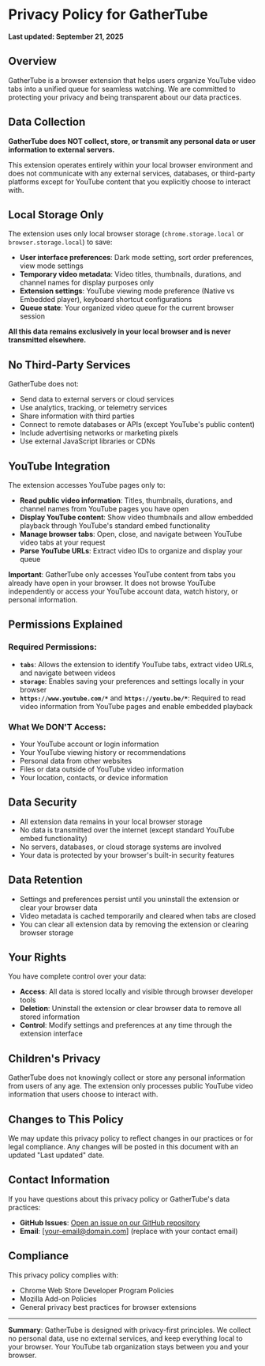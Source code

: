 # Privacy Policy for GatherTube

**Last updated: September 21, 2025**

## Overview

GatherTube is a browser extension that helps users organize YouTube video tabs into a unified queue for seamless watching. We are committed to protecting your privacy and being transparent about our data practices.

## Data Collection

**GatherTube does NOT collect, store, or transmit any personal data or user information to external servers.**

This extension operates entirely within your local browser environment and does not communicate with any external services, databases, or third-party platforms except for YouTube content that you explicitly choose to interact with.

## Local Storage Only

The extension uses only local browser storage (`chrome.storage.local` or `browser.storage.local`) to save:

- **User interface preferences**: Dark mode setting, sort order preferences, view mode settings
- **Temporary video metadata**: Video titles, thumbnails, durations, and channel names for display purposes only
- **Extension settings**: YouTube viewing mode preference (Native vs Embedded player), keyboard shortcut configurations
- **Queue state**: Your organized video queue for the current browser session

**All this data remains exclusively in your local browser and is never transmitted elsewhere.**

## No Third-Party Services

GatherTube does not:

- Send data to external servers or cloud services
- Use analytics, tracking, or telemetry services
- Share information with third parties
- Connect to remote databases or APIs (except YouTube's public content)
- Include advertising networks or marketing pixels
- Use external JavaScript libraries or CDNs

## YouTube Integration

The extension accesses YouTube pages only to:

- **Read public video information**: Titles, thumbnails, durations, and channel names from YouTube pages you have open
- **Display YouTube content**: Show video thumbnails and allow embedded playback through YouTube's standard embed functionality  
- **Manage browser tabs**: Open, close, and navigate between YouTube video tabs at your request
- **Parse YouTube URLs**: Extract video IDs to organize and display your queue

**Important**: GatherTube only accesses YouTube content from tabs you already have open in your browser. It does not browse YouTube independently or access your YouTube account data, watch history, or personal information.

## Permissions Explained

### Required Permissions:

- **`tabs`**: Allows the extension to identify YouTube tabs, extract video URLs, and navigate between videos
- **`storage`**: Enables saving your preferences and settings locally in your browser
- **`https://www.youtube.com/*`** and **`https://youtu.be/*`**: Required to read video information from YouTube pages and enable embedded playback

### What We DON'T Access:

- Your YouTube account or login information
- Your YouTube viewing history or recommendations  
- Personal data from other websites
- Files or data outside of YouTube video information
- Your location, contacts, or device information

## Data Security

- All extension data remains in your local browser storage
- No data is transmitted over the internet (except standard YouTube embed functionality)
- No servers, databases, or cloud storage systems are involved
- Your data is protected by your browser's built-in security features

## Data Retention

- Settings and preferences persist until you uninstall the extension or clear your browser data
- Video metadata is cached temporarily and cleared when tabs are closed
- You can clear all extension data by removing the extension or clearing browser storage

## Your Rights

You have complete control over your data:

- **Access**: All data is stored locally and visible through browser developer tools
- **Deletion**: Uninstall the extension or clear browser data to remove all stored information
- **Control**: Modify settings and preferences at any time through the extension interface

## Children's Privacy

GatherTube does not knowingly collect or store any personal information from users of any age. The extension only processes public YouTube video information that users choose to interact with.

## Changes to This Policy

We may update this privacy policy to reflect changes in our practices or for legal compliance. Any changes will be posted in this document with an updated "Last updated" date.

## Contact Information

If you have questions about this privacy policy or GatherTube's data practices:

- **GitHub Issues**: [Open an issue on our GitHub repository](https://github.com/[YOUR_USERNAME]/gathertube-extension/issues)
- **Email**: [your-email@domain.com] (replace with your contact email)

## Compliance

This privacy policy complies with:

- Chrome Web Store Developer Program Policies
- Mozilla Add-on Policies  
- General privacy best practices for browser extensions

---

**Summary**: GatherTube is designed with privacy-first principles. We collect no personal data, use no external services, and keep everything local to your browser. Your YouTube tab organization stays between you and your browser.